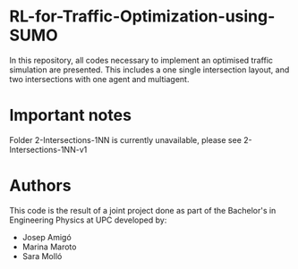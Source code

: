 # RL-for-Traffic-Optimization-using-SUMO
In this repository, all codes necessary to implement an optimised traffic simulation are presented. This includes a one single intersection layout, and two intersections with one agent and multiagent.

# Important notes
Folder 2-Intersections-1NN is currently unavailable, please see 2-Intersections-1NN-v1

# Authors
This code is the result of a joint project done as part of the Bachelor's in Engineering Physics at UPC developed by:
- Josep Amigó
- Marina Maroto
- Sara Molló

